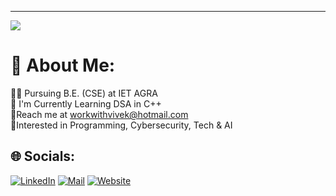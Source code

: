 ---
[![](https://visitcount.itsvg.in/api?id=vvksrma&icon=0&color=0)](https://visitcount.itsvg.in)

# 💫 About Me:
👨‍🎓 Pursuing B.E. (CSE) at IET AGRA<br>📙 I'm Currently Learning DSA in C++<br>📧Reach me at workwithvivek@hotmail.com<br>🤩Interested in Programming, Cybersecurity, Tech & AI


## 🌐 Socials:
[![LinkedIn](https://img.shields.io/badge/LinkedIn-0077B5?style=for-the-badge&logo=linkedin&logoColor=white)](https://linkedin.com/in/hello-vivek)
[![Mail](https://img.shields.io/badge/Gmail-D14836?style=for-the-badge&logo=gmail&logoColor=white)](mailto:viveksharma0390@gmail.com)
[![Website](https://img.shields.io/badge/website-000000?style=for-the-badge&logo=About.me&logoColor=white)](https://vvksrma.github.io/)
